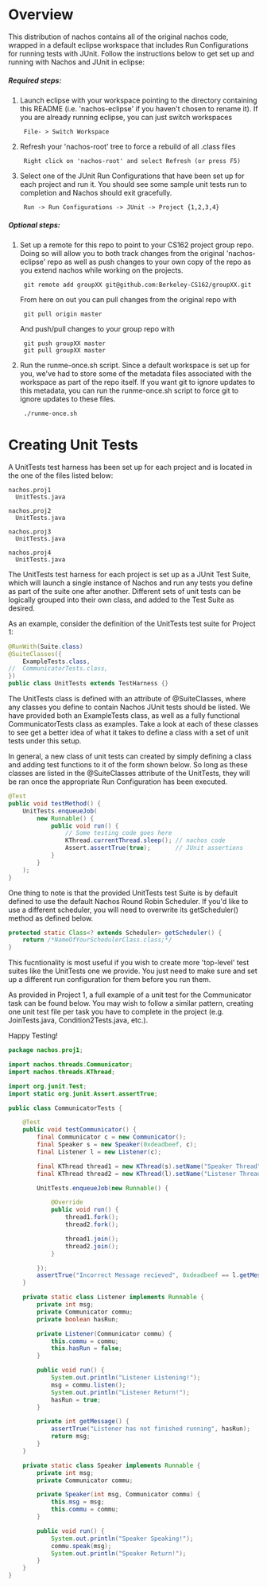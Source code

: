 Overview
===================
This distribution of nachos contains all of the original nachos code, wrapped
in a default eclipse workspace that includes Run Configurations for
running tests with JUnit. Follow the instructions below to get set up and 
running with Nachos and JUnit in eclipse:

##### Required steps:

1. Launch eclipse with your workspace pointing to the directory containing this 
   README (i.e. 'nachos-eclipse' if you haven't chosen to rename it). If you 
   are already running eclipse, you can just switch workspaces

        File- > Switch Workspace
    
2. Refresh your 'nachos-root' tree to force a rebuild of all .class files

        Right click on 'nachos-root' and select Refresh (or press F5)
    
3. Select one of the JUnit Run Configurations that have been set up for each 
   project and run it.  You should see some sample unit tests run to 
   completion and Nachos should exit gracefully.

        Run -> Run Configurations -> JUnit -> Project {1,2,3,4}
        
##### Optional steps:

1. Set up a remote for this repo to point to your CS162 project group repo.
   Doing so will allow you to both track changes from the original 
   'nachos-eclipse' repo as well as push changes to your own copy of the 
   repo as you extend nachos while working on the projects.

        git remote add groupXX git@github.com:Berkeley-CS162/groupXX.git

    From here on out you can pull changes from the original repo with
    
        git pull origin master

    And push/pull changes to your group repo with
    
        git push groupXX master
        git pull groupXX master

2. Run the runme-once.sh script. Since a default workspace is set up for you, 
   we've had to store some of the metadata files associated with the workspace
   as part of the repo itself.  If you want git to ignore updates to this 
   metadata, you can run the runme-once.sh script to force git to ignore 
   updates to these files.

        ./runme-once.sh

Creating Unit Tests
===================
A UnitTests test harness has been set up for each project and is located in the
one of the files listed below:

    nachos.proj1
      UnitTests.java
    
    nachos.proj2
      UnitTests.java
    
    nachos.proj3
      UnitTests.java
    
    nachos.proj4
      UnitTests.java

The UnitTests test harness for each project is set up as a JUnit Test Suite,
which will launch a single instance of Nachos and run any tests you define as
part of the suite one after another.  Different sets of unit tests can be
logically grouped into their own class, and added to the Test Suite as desired.

As an example, consider the definition of the UnitTests test suite for Project
1:

```java
@RunWith(Suite.class)
@SuiteClasses({
    ExampleTests.class,
//  CommunicatorTests.class,
})
public class UnitTests extends TestHarness {}
```

The UnitTests class is defined with an attribute of @SuiteClasses, where any
classes you define to contain Nachos JUnit tests should be listed.  We have
provided both an ExampleTests class, as well as a fully functional
CommunicatorTests class as examples. Take a look at each of these classes to
see get a better idea of what it takes to define a class with a set of unit
tests under this setup.

In general, a new class of unit tests can created by simply defining a class
and adding test functions to it of the form shown below.  So long as these
classes are listed in the @SuiteClasses attribute of the UnitTests, they will
be ran once the appropriate Run Configuration has been executed.

```java
@Test
public void testMethod() {
    UnitTests.enqueueJob(
        new Runnable() {
            public void run() {
                // Some testing code goes here
                KThread.currentThread.sleep(); // nachos code
                Assert.assertTrue(true);       // JUnit assertions
            }
        }
    );
}
```

One thing to note is that the provided UnitTests test Suite is by default
defined to use the default Nachos Round Robin Scheduler.  If you'd like to 
use a different scheduler, you will need to overwrite its getScheduler() method
as defined below.

```java
protected static Class<? extends Scheduler> getScheduler() {
    return /*NameOfYourSchedulerClass.class;*/
}
```

This fucntionality is most useful if you wish to create more 'top-level' test
suites like the UnitTests one we provide.  You just need to make sure and set
up a different run configuration for them before you run them.

As provided in Project 1, a full example of a unit test for the Communicator
task can be found below. You may wish to follow a similar pattern, creating one
unit test file per task you have to complete in the project (e.g.
JoinTests.java, Condition2Tests.java, etc.).

Happy Testing!

```java
package nachos.proj1;

import nachos.threads.Communicator;
import nachos.threads.KThread;

import org.junit.Test;
import static org.junit.Assert.assertTrue;

public class CommunicatorTests {

	@Test
	public void testCommunicator() {
		final Communicator c = new Communicator();
		final Speaker s = new Speaker(0xdeadbeef, c);
		final Listener l = new Listener(c);

		final KThread thread1 = new KThread(s).setName("Speaker Thread");
		final KThread thread2 = new KThread(l).setName("Listener Thread");

		UnitTests.enqueueJob(new Runnable() {

			@Override
			public void run() {
				thread1.fork();
				thread2.fork();

				thread1.join();
				thread2.join();
			}

		});
		assertTrue("Incorrect Message recieved", 0xdeadbeef == l.getMessage());
	}

	private static class Listener implements Runnable {
		private int msg;
		private Communicator commu;
		private boolean hasRun;

		private Listener(Communicator commu) {
			this.commu = commu;
			this.hasRun = false;
		}

		public void run() {
			System.out.println("Listener Listening!");
			msg = commu.listen();
			System.out.println("Listener Return!");
			hasRun = true;
		}

		private int getMessage() {
			assertTrue("Listener has not finished running", hasRun);
			return msg;
		}
	}

	private static class Speaker implements Runnable {
		private int msg;
		private Communicator commu;

		private Speaker(int msg, Communicator commu) {
			this.msg = msg;
			this.commu = commu;
		}

		public void run() {
			System.out.println("Speaker Speaking!");
			commu.speak(msg);
			System.out.println("Speaker Return!");
		}
	}
}

```
